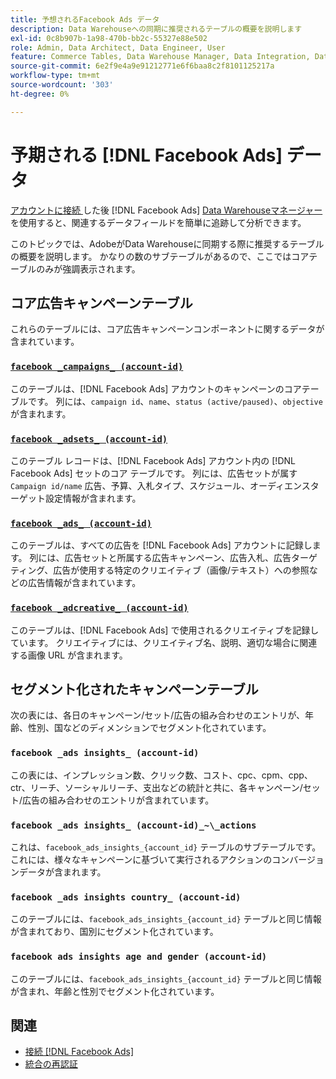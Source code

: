 ```yaml
---
title: 予想されるFacebook Ads データ
description: Data Warehouseへの同期に推奨されるテーブルの概要を説明します
exl-id: 0c8b907b-1a98-470b-bb2c-55327e88e502
role: Admin, Data Architect, Data Engineer, User
feature: Commerce Tables, Data Warehouse Manager, Data Integration, Data Import/Export
source-git-commit: 6e2f9e4a9e91212771e6f6baa8c2f8101125217a
workflow-type: tm+mt
source-wordcount: '303'
ht-degree: 0%

---
```


# 予期される [!DNL Facebook Ads] データ

[ アカウントに接続 ](../integrations/facebook-ads.md) した後  [!DNL Facebook Ads] [Data Warehouseマネージャー ](../../../data-analyst/data-warehouse-mgr/tour-dwm.md) を使用すると、関連するデータフィールドを簡単に追跡して分析できます。

このトピックでは、AdobeがData Warehouseに同期する際に推奨するテーブルの概要を説明します。 かなりの数のサブテーブルがあるので、ここではコアテーブルのみが強調表示されます。

## コア広告キャンペーンテーブル

これらのテーブルには、コア広告キャンペーンコンポーネントに関するデータが含まれています。

### [`facebook _campaigns_ (account-id)`](https://developers.facebook.com/docs/marketing-api/reference/ad-campaign-group)

このテーブルは、[!DNL Facebook Ads] アカウントのキャンペーンのコアテーブルです。 列には、`campaign id`、`name`、`status (active/paused)`、`objective` が含まれます。

### [`facebook _adsets_ (account-id)`](https://developers.facebook.com/docs/marketing-api/reference/ad-campaign)

このテーブル レコードは、[!DNL Facebook Ads] アカウント内の [!DNL Facebook Ads] セットのコア テーブルです。 列には、広告セットが属す `Campaign id/name` 広告、予算、入札タイプ、スケジュール、オーディエンスターゲット設定情報が含まれます。

### [`facebook _ads_ (account-id)`](https://developers.facebook.com/docs/marketing-api/reference/adgroup)

このテーブルは、すべての広告を [!DNL Facebook Ads] アカウントに記録します。 列には、広告セットと所属する広告キャンペーン、広告入札、広告ターゲティング、広告が使用する特定のクリエイティブ（画像/テキスト）への参照などの広告情報が含まれています。

### [`facebook _adcreative_ (account-id)`](https://developers.facebook.com/docs/marketing-api/reference/ad-creative)

このテーブルは、[!DNL Facebook Ads] で使用されるクリエイティブを記録しています。 クリエイティブには、クリエイティブ名、説明、適切な場合に関連する画像 URL が含まれます。

## セグメント化されたキャンペーンテーブル

次の表には、各日のキャンペーン/セット/広告の組み合わせのエントリが、年齢、性別、国などのディメンションでセグメント化されています。

### `facebook _ads insights_ (account-id)`

この表には、インプレッション数、クリック数、コスト、cpc、cpm、cpp、ctr、リーチ、ソーシャルリーチ、支出などの統計と共に、各キャンペーン/セット/広告の組み合わせのエントリが含まれています。

### `facebook _ads insights_ (account-id)_~\_actions`

これは、`facebook_ads_insights_{account_id}` テーブルのサブテーブルです。 これには、様々なキャンペーンに基づいて実行されるアクションのコンバージョンデータが含まれます。

### `facebook _ads insights country_ (account-id)`

このテーブルには、`facebook_ads_insights_{account_id}` テーブルと同じ情報が含まれており、国別にセグメント化されています。

### `facebook ads insights age and gender (account-id)`

このテーブルには、`facebook_ads_insights_{account_id}` テーブルと同じ情報が含まれ、年齢と性別でセグメント化されています。

## 関連

* [接続  [!DNL Facebook Ads]](../integrations/facebook-ads.md)
* [ 統合の再認証 ](https://experienceleague.adobe.com/docs/commerce-knowledge-base/kb/how-to/mbi-reauthenticating-integrations.html)
